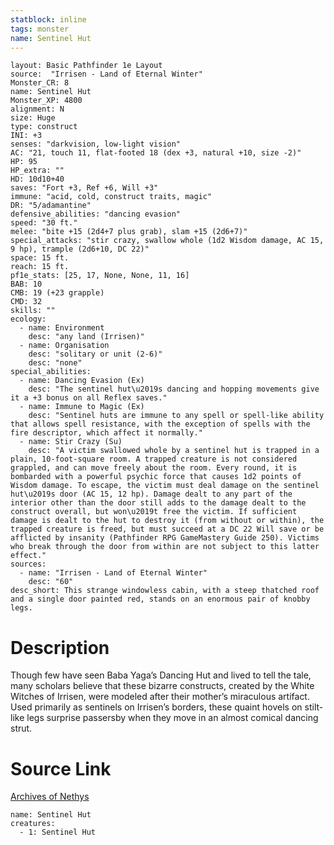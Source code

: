 ```yaml
---
statblock: inline
tags: monster
name: Sentinel Hut
---
```

```statblock
layout: Basic Pathfinder 1e Layout
source:  "Irrisen - Land of Eternal Winter"
Monster_CR: 8
name: Sentinel Hut
Monster_XP: 4800
alignment: N
size: Huge
type: construct
INI: +3
senses: "darkvision, low-light vision"
AC: "21, touch 11, flat-footed 18 (dex +3, natural +10, size -2)"
HP: 95
HP_extra: ""
HD: 10d10+40
saves: "Fort +3, Ref +6, Will +3"
immune: "acid, cold, construct traits, magic"
DR: "5/adamantine"
defensive_abilities: "dancing evasion"
speed: "30 ft."
melee: "bite +15 (2d4+7 plus grab), slam +15 (2d6+7)"
special_attacks: "stir crazy, swallow whole (1d2 Wisdom damage, AC 15, 9 hp), trample (2d6+10, DC 22)"
space: 15 ft.
reach: 15 ft.
pf1e_stats: [25, 17, None, None, 11, 16]
BAB: 10
CMB: 19 (+23 grapple)
CMD: 32
skills: ""
ecology:
  - name: Environment
    desc: "any land (Irrisen)"
  - name: Organisation
    desc: "solitary or unit (2-6)"
    desc: "none"
special_abilities:
  - name: Dancing Evasion (Ex)
    desc: "The sentinel hut\u2019s dancing and hopping movements give it a +3 bonus on all Reflex saves."
  - name: Immune to Magic (Ex)
    desc: "Sentinel huts are immune to any spell or spell-like ability that allows spell resistance, with the exception of spells with the fire descriptor, which affect it normally."
  - name: Stir Crazy (Su)
    desc: "A victim swallowed whole by a sentinel hut is trapped in a plain, 10-foot-square room. A trapped creature is not considered grappled, and can move freely about the room. Every round, it is bombarded with a powerful psychic force that causes 1d2 points of Wisdom damage. To escape, the victim must deal damage on the sentinel hut\u2019s door (AC 15, 12 hp). Damage dealt to any part of the interior other than the door still adds to the damage dealt to the construct overall, but won\u2019t free the victim. If sufficient damage is dealt to the hut to destroy it (from without or within), the trapped creature is freed, but must succeed at a DC 22 Will save or be afflicted by insanity (Pathfinder RPG GameMastery Guide 250). Victims who break through the door from within are not subject to this latter effect."
sources:
  - name: "Irrisen - Land of Eternal Winter"
    desc: "60"
desc_short: This strange windowless cabin, with a steep thatched roof and a single door painted red, stands on an enormous pair of knobby legs.
```
# Description
Though few have seen Baba Yaga’s Dancing Hut and lived to tell the tale, many scholars believe that these bizarre constructs, created by the White Witches of Irrisen, were modeled after their mother’s miraculous artifact. Used primarily as sentinels on Irrisen’s borders, these quaint hovels on stilt-like legs surprise passersby when they move in an almost comical dancing strut.
# Source Link
[Archives of Nethys](https://aonprd.com/MonsterDisplay.aspx?ItemName=Sentinel%20Hut)
```encounter-table
name: Sentinel Hut
creatures:
  - 1: Sentinel Hut
```
